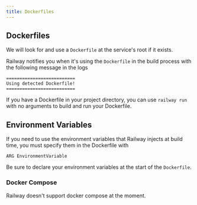 ```yaml
---
title: Dockerfiles
---
```


## Dockerfiles

We will look for and use a `Dockerfile` at the service's root if it exists.

Railway notifies you when it's using the `Dockerfile` in the build process with the following message in the logs

```shell
==========================
Using detected Dockerfile!
==========================
```

If you have a Dockerfile in your project directory, you can use `railway run`
with no arguments to build and run your Dockerfile.

## Environment Variables

If you need to use the environment variables that Railway injects at build time,
you must specify them in the Dockerfile with

```
ARG EnvironmentVariable
```

Be sure to declare your environment variables at the start of the `Dockerfile`.

### Docker Compose

Railway doesn't support docker compose at the moment.
